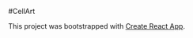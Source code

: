#CellArt

This project was bootstrapped with [Create React App](https://github.com/facebookincubator/create-react-app).
